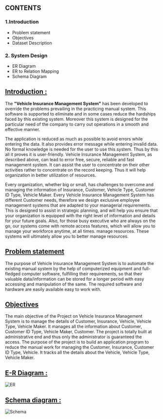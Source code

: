 ## CONTENTS
### 1.Introduction 		
- Problem statement									
- Objectives										
- Dataset Description	
### 2.  System Design
- ER Diagram										
- ER to Relation Mapping								
- Schema Diagram									

## <ins>Introduction :</ins>

The **"Vehicle Insurance Management System"** has been developed to override the problems prevailing in the practicing manual system. This software is supported to eliminate and in some cases reduce the hardships faced by this existing system. Moreover this system is designed for the particular need of the company to carry out operations in a smooth and effective manner.

The application is reduced as much as possible to avoid errors while entering the data. It also provides error message while entering invalid data. No formal knowledge is needed for the user to use this system. Thus by this all it proves it is user-friendly. Vehicle Insurance Management System, as described above, can lead to error free, secure, reliable and fast management system. It can assist the user to concentrate on their other activities rather to concentrate on the record keeping. Thus it will help organization in better utilization of resources.

Every organization, whether big or small, has challenges to overcome and managing the information of Insurance, Customer, Vehicle Type, Customer ID Type, Vehicle Maker. Every Vehicle Insurance Management System has different Customer needs, therefore we design exclusive employee management systems that are adapted to your managerial requirements. This is designed to assist in strategic planning, and will help you ensure that your organization is equipped with the right level of information and details for your future goals. Also, for those busy executive who are always on the go, our systems come with remote access features, which will allow you to manage your workforce anytime, at all times. manage resources. These systems will ultimately allow you to better manage resources.

## <ins>Problem statement</ins>

The purpose of Vehicle Insurance Management System is to automate the existing manual system by the help of computerized equipment and full-fledged computer software, fulfilling their requirements, so that their valuable data/information can be stored for a longer period with easy accessing and manipulation of the same. The required software and hardware are easily available easy to work with.

## <ins>Objectives</ins>

The main objective of the Project on Vehicle Insurance Management System is to manage the details of Customer, Insurance, Vehicle, Vehicle Type, Vehicle Maker. It manages all the information about Customer, Customer ID Type, Vehicle Maker, Customer. The project is totally built at administrative end and thus only the administrator is guaranteed the access. The purpose of the project is to build an application program to reduce the manual work for managing the Customer, Insurance, Customer ID Type, Vehicle. It tracks all the details about the Vehicle, Vehicle Type, Vehicle Maker.

## <ins>E-R Diagram :</ins>

![ER](https://user-images.githubusercontent.com/89591339/205450286-969500dd-c84b-4a56-98b8-7a1dd6496da9.png)

## <ins>Schema diagram :</ins>

![Schema](https://user-images.githubusercontent.com/89591339/205450353-f279516e-093a-4132-b016-f37dd8a11704.png)
